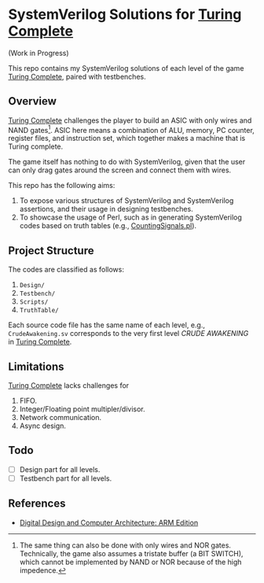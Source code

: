# SystemVerilog Solutions for [Turing Complete](https://store.steampowered.com/app/1444480/Turing_Complete/)

(Work in Progress)

This repo contains my SystemVerilog solutions of each level of the game [Turing Complete](https://store.steampowered.com/app/1444480/Turing_Complete/), paired with testbenches.

## Overview

[Turing Complete]([Steam:](https://store.steampowered.com/app/1444480/Turing_Complete/)) challenges the player to build an ASIC with only wires and NAND gates[^1]. ASIC here means a combination of ALU, memory, PC counter, register files, and instruction set, which together makes a machine that is Turing complete. 

[^1]: The same thing can also be done with only wires and NOR gates. Technically, the game also assumes a tristate buffer (a BIT SWITCH), which cannot be implemented by NAND or NOR because of the high impedence.

The game itself has nothing to do with SystemVerilog, given that the user can only drag gates around the screen and connect them with wires. 

This repo has the following aims:

1. To expose various structures of SystemVerilog and SystemVerilog assertions, and their usage in designing testbenches.
2. To showcase the usage of Perl, such as in generating SystemVerilog codes based on truth tables (e.g., [CountingSignals.pl](Scripts/CountingSignals.pl)).

## Project Structure

The codes are classified as follows:

1. `Design/`
2. `Testbench/`
2. `Scripts/`
3. `TruthTable/`

Each source code file has the same name of each level, e.g., `CrudeAwakening.sv` corresponds to the very first level *CRUDE AWAKENING* in [Turing Complete]([Steam:](https://store.steampowered.com/app/1444480/Turing_Complete/)).


## Limitations 

[Turing Complete]([Steam:](https://store.steampowered.com/app/1444480/Turing_Complete/)) lacks challenges for 

1. FIFO.
2. Integer/Floating point multipler/divisor.
3. Network communication.
4. Async design.

## Todo

- [ ] Design part for all levels.
- [ ] Testbench part for all levels.

## References

- [Digital Design and Computer Architecture: ARM Edition](https://a.co/d/hRg4Ugl)

